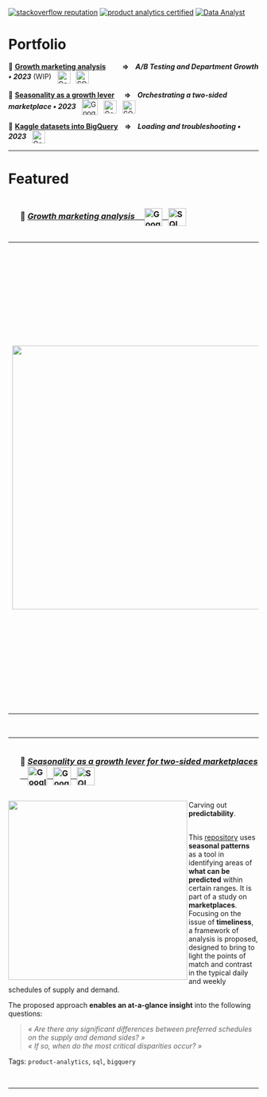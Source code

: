 <!--
**IsisSantosCosta/IsisSantosCosta** is a ✨ _special_ ✨ repository because its `README.md` (this file) appears on your GitHub profile.

Here are some ideas to get you started:

- 🔭 I’m currently working on ...
- 🌱 I’m currently learning ...
- 👯 I’m looking to collaborate on ...
- 🤔 I’m looking for help with ...
- 💬 Ask me about ...
- 📫 How to reach me: ...
- 😄 Pronouns: ...
- ⚡ Fun fact: ...
-->

<!-- ----------------------------------------------------------------------------------------------------------------------------------- -->
<!-- Intro -->

<!-- [![portfolio stars](https://img.shields.io/github/stars/isis-santos-costa?style=social)](https://github.com/isis-santos-costa/) -->
<!-- [![🔥 freeCodeCamp points](https://img.shields.io/freecodecamp/points/isis-santos-costa?label=%F0%9F%94%A5%20freeCodeCamp%20points)](https://www.freecodecamp.org/isis-santos-costa/) -->
<!-- ![profile views](https://komarev.com/ghpvc/?username=isis-santos-costa&label=profile+views&color=aaaaaa) -->
<!-- [![commit activity](https://img.shields.io/github/commit-activity/m/isis-santos-costa/when-riders-meet-drivers?label=commit%20activity%20%28portfolio%29)](https://github.com/isis-santos-costa/when-riders-meet-drivers/) -->

[![stackoverflow reputation](https://img.shields.io/stackexchange/stackoverflow/r/7865030?color=brightgreen)](https://stackoverflow.com/users/7865030/isis-santos-costa/)
[![product analytics certified](https://img.shields.io/badge/product%20analytics%20certified-%F0%9F%8E%93-fff)](https://www.credly.com/badges/04d9aa52-5b65-41e3-8fa3-ba34cf279790)
[![Data Analyst](https://img.shields.io/badge/%20data%20analyst-%E2%98%95-purple)](https://www.linkedin.com/in/isis-santos-costa/)   

<!-- ----------------------------------------------------------------------------------------------------------------------------------- -->
<!-- Hi --> 
<!-- ```  

 👋 Hi! I'm Isis • interested in 💬 product data | b2b saas | plg 🧘 yoga 🌲 being outdoors with Lili 🐕  

``` -->

<!-- ----------------------------------------------------------------------------------------------------------------------------------- -->
<!-- Portfolio --> 
# Portfolio  
 
📌 __[Growth marketing analysis](https://github.com/isis-santos-costa/growth-marketing)
 &nbsp;&nbsp;&nbsp;&nbsp;&nbsp;&nbsp;&nbsp;&nbsp;
 ⇒ &nbsp;&nbsp; *A/B Testing and Department Growth • 2023*__ (WIP) 
&nbsp;&nbsp;<img src='https://github.com/isis-santos-costa/growth-marketing/assets/58894233/f07607fb-0030-4d13-9b93-6cbb66a5ef57' height=26 alt='Google-BigQuery' valign='middle'></img>
&nbsp;&nbsp;<img src='https://github.com/isis-santos-costa/growth-marketing/assets/58894233/7cf85c82-ca7d-4d2e-a1c0-b22a78ae42a2' height=26 alt='SQL'             valign='middle'></img>

📌 __[Seasonality as a growth lever](https://github.com/isis-santos-costa/when-riders-meet-drivers/blob/main/data-analysis.md)
 &nbsp;&nbsp;&nbsp;&nbsp;
 ⇒ &nbsp;&nbsp; *Orchestrating a two-sided marketplace • 2023*__ 
&nbsp;&nbsp;<img src='https://github.com/isis-santos-costa/isis-santos-costa/assets/58894233/05748aa1-a136-4abb-a7c7-f51d0ae3ae1b' height=32 alt='Google Sheets'   valign='middle'></img>
&nbsp;&nbsp;<img src='https://github.com/isis-santos-costa/growth-marketing/assets/58894233/f07607fb-0030-4d13-9b93-6cbb66a5ef57'  height=26 alt='Google-BigQuery' valign='middle'></img>
&nbsp;&nbsp;<img src='https://github.com/isis-santos-costa/growth-marketing/assets/58894233/7cf85c82-ca7d-4d2e-a1c0-b22a78ae42a2'  height=26 alt='SQL'             valign='middle'></img> 

📌 __[Kaggle datasets into BigQuery](https://github.com/isis-santos-costa/kaggle-datasets-in-bigquery)
 &nbsp;&nbsp;
 ⇒ &nbsp;&nbsp; *Loading and troubleshooting • 2023*__ 
&nbsp;&nbsp;<img src='https://github.com/isis-santos-costa/growth-marketing/assets/58894233/f07607fb-0030-4d13-9b93-6cbb66a5ef57' height=26 alt='Google-BigQuery' valign='middle'></img>  

___

<!-- ----------------------------------------------------------------------------------------------------------------------------------- -->
# Featured

<!-- ----------------------------------------------------------------------------------------------------------------------------------- -->
<!-- Featured # 1 --> 
<!-- growth-marketing -->

<div id="user-content-toc"><ul><summary><h3 style="display: inline-block;"> 
     📍 <a href='https://github.com/isis-santos-costa/growth-marketing/'>
 <i>Growth marketing analysis</i> &nbsp;
&nbsp;&nbsp;<img src='https://github.com/isis-santos-costa/growth-marketing/assets/58894233/f07607fb-0030-4d13-9b93-6cbb66a5ef57'  height=36 alt='Google-BigQuery' valign='middle'></img>
&nbsp;&nbsp;<img src='https://github.com/isis-santos-costa/growth-marketing/assets/58894233/7cf85c82-ca7d-4d2e-a1c0-b22a78ae42a2'  height=36 alt='SQL'             valign='middle'></img></a></h3></summary>
</ul></div>

<table><tr>
<td><img src='img/department-growth.gif' width=530 align='left'></td>
<td>
This <a href='https://github.com/isis-santos-costa/growth-marketing/'>repository</a> presents the analysis of an <b>A/B test</b> for sales data of a <b>110,000 customer base</b> of a retail store.<br><br>

<b>Departmental growth</b> is also analyzed, summarizing <b>8,234</b> sales transactions to 
> (i) display the <b>department ranking</b> in terms of growth, year-over-year (YoY),  
> (ii) <b>reveal large-scale shifts in purchasing habits</b> of subsets of customers, and  
> (iii) <b>unveil overall trends across departments</b>, to be mitigated and to be boosted, for <b>future sales growth</b>.

<br>Tags: `growth`, `analytics`, `ab-testing`
</td>
</tr></table>

<br>

___

<!-- ----------------------------------------------------------------------------------------------------------------------------------- -->
<!-- Featured # 2 --> 
<!-- when-riders-meet-drivers -->

<div id="user-content-toc"><ul><summary><h3 style="display: inline-block;"> 
     📍 <a href='https://github.com/isis-santos-costa/when-riders-meet-drivers/blob/main/data-analysis.md'>
 <i>Seasonality as a growth lever for two-sided marketplaces</i> &nbsp;
&nbsp;&nbsp;<img src='https://github.com/isis-santos-costa/isis-santos-costa/assets/58894233/05748aa1-a136-4abb-a7c7-f51d0ae3ae1b' height=39 alt='Google Sheets'   valign='middle'></img>
&nbsp;&nbsp;<img src='https://github.com/isis-santos-costa/growth-marketing/assets/58894233/f07607fb-0030-4d13-9b93-6cbb66a5ef57'  height=36 alt='Google-BigQuery' valign='middle'></img>
&nbsp;&nbsp;<img src='https://github.com/isis-santos-costa/growth-marketing/assets/58894233/7cf85c82-ca7d-4d2e-a1c0-b22a78ae42a2'  height=36 alt='SQL'             valign='middle'></img></a></h3></summary>
</ul></div>

<img src="https://github.com/isis-santos-costa/isis-santos-costa/assets/58894233/e72eb787-3599-416e-8aab-abf37e775fc3" width=360 align='left'>
Carving out <b>predictability</b>.  <br><br>  
   
This [repository](https://github.com/isis-santos-costa/when-riders-meet-drivers/blob/main/data-analysis.md) uses **seasonal patterns** as a tool in identifying areas of **what can be predicted** within certain ranges. It is part of a study on **marketplaces**. Focusing on the issue of **timeliness**, a framework of analysis is proposed, designed to bring to light the points of match and contrast in the typical daily and weekly schedules of supply and demand.  

The proposed approach **enables an at-a-glance insight** into the following questions:  

> <i> « Are there any significant differences between preferred schedules on the supply and demand sides? » </i>  
> <i> « If so, when do the most critical disparities occur? » </i>

Tags: `product-analytics`, `sql`, `bigquery`

<br>

___

<!-- ----------------------------------------------------------------------------------------------------------------------------------- -->



